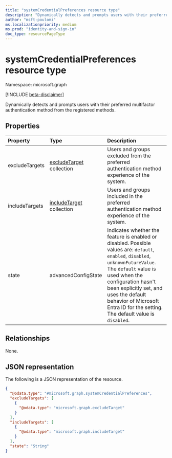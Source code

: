 ```yaml
---
title: "systemCredentialPreferences resource type"
description: "Dynamically detects and prompts users with their preferred multifactor authentication method from the registered methods."
author: "msft-poulomi"
ms.localizationpriority: medium
ms.prod: "identity-and-sign-in"
doc_type: resourcePageType
---
```


# systemCredentialPreferences resource type

Namespace: microsoft.graph

[!INCLUDE [beta-disclaimer](../../includes/beta-disclaimer.md)]

Dynamically detects and prompts users with their preferred multifactor authentication method from the registered methods.

## Properties

|Property|Type|Description|
|:---|:---|:---|
|excludeTargets|[excludeTarget](../resources/excludetarget.md) collection|Users and groups excluded from the preferred authentication method experience of the system.|
|includeTargets|[includeTarget](../resources/includetarget.md) collection|Users and groups included in the preferred authentication method experience of the system.|
|state|advancedConfigState|Indicates whether the feature is enabled or disabled. Possible values are: `default`, `enabled`, `disabled`, `unknownFutureValue`. The `default` value is used when the configuration hasn't been explicitly set, and uses the default behavior of Microsoft Entra ID for the setting. The default value is `disabled`.|

## Relationships

None.

## JSON representation

The following is a JSON representation of the resource.

<!-- {
  "blockType": "resource",
  "@odata.type": "microsoft.graph.systemCredentialPreferences"
}
-->
``` json
{
  "@odata.type": "#microsoft.graph.systemCredentialPreferences",
  "excludeTargets": [
    {
      "@odata.type": "microsoft.graph.excludeTarget"
    }
  ],
  "includeTargets": [
    {
      "@odata.type": "microsoft.graph.includeTarget"
    }
  ],
  "state": "String"
}
```
